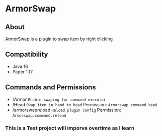 # ArmorSwap

## About
ArmorSwap is a plugin to swap item by right clicking

## Compatibility
- Java 16
- Paper 1.17

## Commands and Permissions
- /Armor `Enable swaping for command executor`
- /Head `Swap item in hand to head` 
  Permission: `Armorswap.command.head` 
- /armorswapreload `Reload plugin config`
  Permission: `Armorswap.command.reload`

### This is a Test project will imporve overtime as I learn
